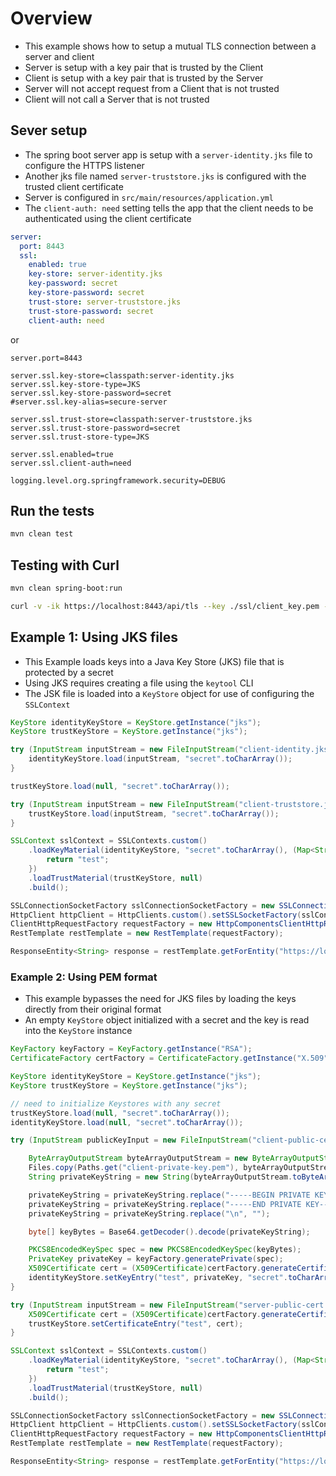 # Overview
* This example shows how to setup a mutual TLS connection between a server and client
* Server is setup with a key pair that is trusted by the Client
* Client is setup with a key pair that is trusted by the Server
* Server will not accept request from a Client that is not trusted
* Client will not call a Server that is not trusted

## Sever setup
* The spring boot server app is setup with a `server-identity.jks` file to configure the HTTPS listener
* Another jks file named `server-truststore.jks` is configured with the trusted client certificate
* Server is configured in `src/main/resources/application.yml`
* The `client-auth: need` setting tells the app that the client needs to be authenticated using the client certificate

```yaml
server:
  port: 8443
  ssl:
    enabled: true
    key-store: server-identity.jks
    key-password: secret
    key-store-password: secret
    trust-store: server-truststore.jks
    trust-store-password: secret
    client-auth: need
```

or 

```properties
server.port=8443

server.ssl.key-store=classpath:server-identity.jks
server.ssl.key-store-type=JKS
server.ssl.key-store-password=secret
#server.ssl.key-alias=secure-server

server.ssl.trust-store=classpath:server-truststore.jks
server.ssl.trust-store-password=secret
server.ssl.trust-store-type=JKS

server.ssl.enabled=true
server.ssl.client-auth=need
    
logging.level.org.springframework.security=DEBUG
```

## Run the tests
```bash
mvn clean test
```

## Testing with Curl
```bash
mvn clean spring-boot:run

curl -v -ik https://localhost:8443/api/tls --key ./ssl/client_key.pem --pass secret --cert ./ssl/client_cert.pem
```

## Example 1: Using JKS files

* This Example loads keys into a Java Key Store (JKS) file that is protected by a secret
* Using JKS requires creating a file using the `keytool` CLI
* The JSK file is loaded into a `KeyStore` object for use of configuring the `SSLContext`

```java
KeyStore identityKeyStore = KeyStore.getInstance("jks");
KeyStore trustKeyStore = KeyStore.getInstance("jks");

try (InputStream inputStream = new FileInputStream("client-identity.jks")) {
    identityKeyStore.load(inputStream, "secret".toCharArray());
}

trustKeyStore.load(null, "secret".toCharArray());

try (InputStream inputStream = new FileInputStream("client-truststore.jks")) {
    trustKeyStore.load(inputStream, "secret".toCharArray());
}

SSLContext sslContext = SSLContexts.custom()
    .loadKeyMaterial(identityKeyStore, "secret".toCharArray(), (Map<String, PrivateKeyDetails> aliases, Socket socket) -> {
        return "test";
    })
    .loadTrustMaterial(trustKeyStore, null)
    .build();

SSLConnectionSocketFactory sslConnectionSocketFactory = new SSLConnectionSocketFactory(sslContext);
HttpClient httpClient = HttpClients.custom().setSSLSocketFactory(sslConnectionSocketFactory).build();
ClientHttpRequestFactory requestFactory = new HttpComponentsClientHttpRequestFactory(httpClient);
RestTemplate restTemplate = new RestTemplate(requestFactory);

ResponseEntity<String> response = restTemplate.getForEntity("https://localhost:" + port + "/api/tls", String.class);
```

### Example 2: Using PEM format
* This example bypasses the need for JKS files by loading the keys directly from their original format
* An empty `KeyStore` object initialized with a secret and the key is read into the `KeyStore` instance

```java
KeyFactory keyFactory = KeyFactory.getInstance("RSA");
CertificateFactory certFactory = CertificateFactory.getInstance("X.509");

KeyStore identityKeyStore = KeyStore.getInstance("jks");
KeyStore trustKeyStore = KeyStore.getInstance("jks");

// need to initialize Keystores with any secret
trustKeyStore.load(null, "secret".toCharArray());
identityKeyStore.load(null, "secret".toCharArray());

try (InputStream publicKeyInput = new FileInputStream("client-public-cert.pem")) {

    ByteArrayOutputStream byteArrayOutputStream = new ByteArrayOutputStream();
    Files.copy(Paths.get("client-private-key.pem"), byteArrayOutputStream);
    String privateKeyString = new String(byteArrayOutputStream.toByteArray(), "UTF-8");

    privateKeyString = privateKeyString.replace("-----BEGIN PRIVATE KEY-----\n", "");
    privateKeyString = privateKeyString.replace("-----END PRIVATE KEY-----", "");
    privateKeyString = privateKeyString.replace("\n", "");

    byte[] keyBytes = Base64.getDecoder().decode(privateKeyString);

    PKCS8EncodedKeySpec spec = new PKCS8EncodedKeySpec(keyBytes);
    PrivateKey privateKey = keyFactory.generatePrivate(spec);
    X509Certificate cert = (X509Certificate)certFactory.generateCertificate(publicKeyInput);
    identityKeyStore.setKeyEntry("test", privateKey, "secret".toCharArray(), new X509Certificate[] {cert});
}

try (InputStream inputStream = new FileInputStream("server-public-cert.pem")) {
    X509Certificate cert = (X509Certificate)certFactory.generateCertificate(inputStream);
    trustKeyStore.setCertificateEntry("test", cert);
}

SSLContext sslContext = SSLContexts.custom()
    .loadKeyMaterial(identityKeyStore, "secret".toCharArray(), (Map<String, PrivateKeyDetails> aliases, Socket socket) -> {
        return "test";
    })
    .loadTrustMaterial(trustKeyStore, null)
    .build();

SSLConnectionSocketFactory sslConnectionSocketFactory = new SSLConnectionSocketFactory(sslContext);
HttpClient httpClient = HttpClients.custom().setSSLSocketFactory(sslConnectionSocketFactory).build();
ClientHttpRequestFactory requestFactory = new HttpComponentsClientHttpRequestFactory(httpClient);
RestTemplate restTemplate = new RestTemplate(requestFactory);

ResponseEntity<String> response = restTemplate.getForEntity("https://localhost:" + port + "/cred", String.class);
```
